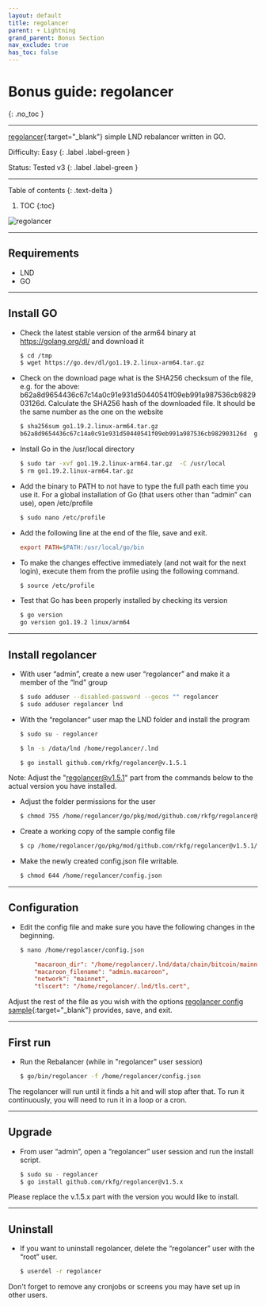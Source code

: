 ```yaml
---
layout: default
title: regolancer
parent: + Lightning
grand_parent: Bonus Section
nav_exclude: true
has_toc: false
---
```


# Bonus guide: regolancer
{: .no_toc }

---

[regolancer](https://github.com/rkfg/regolancer){:target="_blank"} simple LND rebalancer written in GO.

Difficulty: Easy
{: .label .label-green }

Status: Tested v3
{: .label .label-green }

---

Table of contents
{: .text-delta }

1. TOC
{:toc}

![regolancer](https://github.com/rkfg/regolancer/blob/master/screenshot.png)

---

## Requirements

* LND
* GO

---

## Install GO

* Check the latest stable version of the arm64 binary at https://golang.org/dl/ and download it

  ```sh
  $ cd /tmp
  $ wget https://go.dev/dl/go1.19.2.linux-arm64.tar.gz
  ```

* Check on the download page what is the SHA256 checksum of the file, e.g. for the above:
b62a8d9654436c67c14a0c91e931d50440541f09eb991a987536cb982903126d. Calculate the SHA256 hash of the downloaded file. It should be the same number as the one on the website

  ```sh
  $ sha256sum go1.19.2.linux-arm64.tar.gz
  b62a8d9654436c67c14a0c91e931d50440541f09eb991a987536cb982903126d  go1.19.2.linux-arm64.tar.gz
  ```

* Install Go in the /usr/local directory

  ```sh
  $ sudo tar -xvf go1.19.2.linux-arm64.tar.gz  -C /usr/local
  $ rm go1.19.2.linux-arm64.tar.gz
  ```

* Add the binary to PATH to not have to type the full path each time you use it. For a global installation of Go (that users other than “admin” can use), open /etc/profile

  ```sh
  $ sudo nano /etc/profile
  ```

* Add the following line at the end of the file, save and exit.

  ```ini
  export PATH=$PATH:/usr/local/go/bin
  ```

* To make the changes effective immediately (and not wait for the next login), execute them from the profile using the following command.

  ```sh
  $ source /etc/profile
  ```

* Test that Go has been properly installed by checking its version

  ```sh
  $ go version
  go version go1.19.2 linux/arm64
  ```

---

## Install regolancer

* With user “admin”, create a new user “regolancer” and make it a member of the “lnd” group

  ```sh
  $ sudo adduser --disabled-password --gecos "" regolancer
  $ sudo adduser regolancer lnd
  ```

* With the “regolancer” user map the LND folder and install the program

  ```sh
  $ sudo su - regolancer

  $ ln -s /data/lnd /home/regolancer/.lnd

  $ go install github.com/rkfg/regolancer@v.1.5.1
  ```
Note: Adjust the "regolancer@v1.5.1" part from the commands below to the actual version you have installed.

* Adjust the folder permissions for the user

  ```sh
  $ chmod 755 /home/regolancer/go/pkg/mod/github.com/rkfg/regolancer@v1.5.1/
  ```

* Create a working copy of the sample config file

  ```sh
  $ cp /home/regolancer/go/pkg/mod/github.com/rkfg/regolancer@v1.5.1/config.json.sample /home/regolancer/config.json
  ```

* Make the newly created config.json file writable.

  ```sh
  $ chmod 644 /home/regolancer/config.json
  ```

---

## Configuration

* Edit the config file and make sure you have the following changes in the beginning.

  ```sh
  $ nano /home/regolancer/config.json
  ```

  ```ini
      "macaroon_dir": "/home/regolancer/.lnd/data/chain/bitcoin/mainnet/",
	  "macaroon_filename": "admin.macaroon",
 	  "network": "mainnet",
 	  "tlscert": "/home/regolancer/.lnd/tls.cert",
  ```

Adjust the rest of the file as you wish with the options [regolancer config sample](https://github.com/rkfg/regolancer/blob/master/config.json.sample){:target="_blank"} provides, save, and exit.

---

## First run

* Run the Rebalancer (while in "regolancer" user session)

  ```sh
  $ go/bin/regolancer -f /home/regolancer/config.json
  ```

The regolancer will run until it finds a hit and will stop after that. To run it continuously, you will need to run it in a loop or a cron.

---

## Upgrade

* From user “admin”, open a “regolancer” user session and run the install script.

  ```sh
  $ sudo su - regolancer
  $ go install github.com/rkfg/regolancer@v1.5.x 
  ```

Please replace the v.1.5.x part with the version you would like to install.

---

## Uninstall

* If you want to uninstall regolancer, delete the “regolancer” user with the “root” user.

  ```sh
  $ userdel -r regolancer
  ```

Don't forget to remove any cronjobs or screens you may have set up in other users.